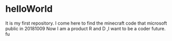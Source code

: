 # helloWorld
It is my first repository.
I come here to find the minecraft code that microsoft public in 20181009
Now I am a product R and D ,I want to be a coder future.
fu
